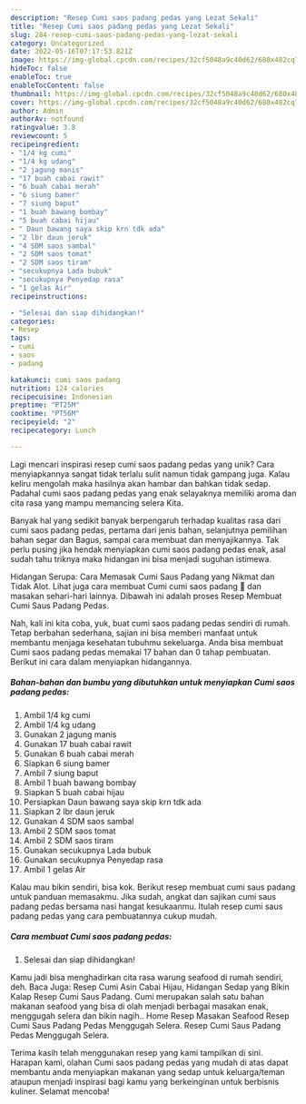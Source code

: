 ```yaml
---
description: "Resep Cumi saos padang pedas yang Lezat Sekali"
title: "Resep Cumi saos padang pedas yang Lezat Sekali"
slug: 284-resep-cumi-saos-padang-pedas-yang-lezat-sekali
category: Uncategorized
date: 2022-05-16T07:17:53.821Z
image: https://img-global.cpcdn.com/recipes/32cf5048a9c40d62/680x482cq70/cumi-saos-padang-pedas-foto-resep-utama.jpg
hideToc: false
enableToc: true
enableTocContent: false
thumbnail: https://img-global.cpcdn.com/recipes/32cf5048a9c40d62/680x482cq70/cumi-saos-padang-pedas-foto-resep-utama.jpg
cover: https://img-global.cpcdn.com/recipes/32cf5048a9c40d62/680x482cq70/cumi-saos-padang-pedas-foto-resep-utama.jpg
author: Admin
authorAv: notfound
ratingvalue: 3.8
reviewcount: 5
recipeingredient:
- "1/4 kg cumi"
- "1/4 kg udang"
- "2 jagung manis"
- "17 buah cabai rawit"
- "6 buah cabai merah"
- "6 siung bamer"
- "7 siung baput"
- "1 buah bawang bombay"
- "5 buah cabai hijau"
- " Daun bawang saya skip krn tdk ada"
- "2 lbr daun jeruk"
- "4 SDM saos sambal"
- "2 SDM saos tomat"
- "2 SDM saos tiram"
- "secukupnya Lada bubuk"
- "secukupnya Penyedap rasa"
- "1 gelas Air"
recipeinstructions:

- "Selesai dan siap dihidangkan!"
categories:
- Resep
tags:
- cumi
- saos
- padang

katakunci: cumi saos padang 
nutrition: 124 calories
recipecuisine: Indonesian
preptime: "PT25M"
cooktime: "PT56M"
recipeyield: "2"
recipecategory: Lunch

---
```





Lagi mencari inspirasi resep cumi saos padang pedas yang unik? Cara menyiapkannya sangat tidak terlalu sulit namun tidak gampang juga. Kalau keliru mengolah maka hasilnya akan hambar dan bahkan tidak sedap. Padahal cumi saos padang pedas yang enak selayaknya memiliki aroma dan cita rasa yang mampu memancing selera Kita.





Banyak hal yang sedikit banyak berpengaruh terhadap kualitas rasa dari cumi saos padang pedas, pertama dari jenis bahan, selanjutnya pemilihan bahan segar dan Bagus, sampai cara membuat dan menyajikannya. Tak perlu pusing jika hendak menyiapkan cumi saos padang pedas enak,      asal sudah tahu triknya maka hidangan ini bisa menjadi suguhan istimewa.














Hidangan Serupa: Cara Memasak Cumi Saus Padang yang Nikmat dan Tidak Alot. Lihat juga cara membuat Cumi cumi saos padang 🦑 dan masakan sehari-hari lainnya. Dibawah ini adalah proses Resep Membuat Cumi Saus Padang Pedas.






Nah, kali ini kita coba, yuk, buat cumi saos padang pedas sendiri di rumah. Tetap berbahan sederhana, sajian ini bisa memberi manfaat untuk membantu menjaga kesehatan tubuhmu sekeluarga. Anda bisa membuat Cumi saos padang pedas memakai 17 bahan dan 0 tahap pembuatan. Berikut ini cara dalam menyiapkan hidangannya.

<!--inarticleads1-->

##### Bahan-bahan dan bumbu yang dibutuhkan untuk menyiapkan Cumi saos padang pedas:

1. Ambil 1/4 kg cumi
1. Ambil 1/4 kg udang
1. Gunakan 2 jagung manis
1. Gunakan 17 buah cabai rawit
1. Gunakan 6 buah cabai merah
1. Siapkan 6 siung bamer
1. Ambil 7 siung baput
1. Ambil 1 buah bawang bombay
1. Siapkan 5 buah cabai hijau
1. Persiapkan  Daun bawang saya skip krn tdk ada
1. Siapkan 2 lbr daun jeruk
1. Gunakan 4 SDM saos sambal
1. Ambil 2 SDM saos tomat
1. Ambil 2 SDM saos tiram
1. Gunakan secukupnya Lada bubuk
1. Gunakan secukupnya Penyedap rasa
1. Ambil 1 gelas Air


Kalau mau bikin sendiri, bisa kok. Berikut resep membuat cumi saus padang untuk panduan memasakmu. Jika sudah, angkat dan sajikan cumi saus padang pedas bersama nasi hangat kesukaanmu. Itulah resep cumi saus padang pedas yang cara pembuatannya cukup mudah. 

<!--inarticleads2-->

##### Cara membuat Cumi saos padang pedas:


1. Selesai dan siap dihidangkan!

Kamu jadi bisa menghadirkan cita rasa warung seafood di rumah sendiri, deh. Baca Juga: Resep Cumi Asin Cabai Hijau, Hidangan Sedap yang Bikin Kalap Resep Cumi Saus Padang. Cumi merupakan salah satu bahan makanan seafood yang bisa di olah menjadi berbagai masakan enak, menggugah selera dan bikin nagih.. Home Resep Masakan Seafood Resep Cumi Saus Padang Pedas Menggugah Selera. Resep Cumi Saus Padang Pedas Menggugah Selera. 

Terima kasih telah menggunakan resep yang kami tampilkan di sini. Harapan kami, olahan Cumi saos padang pedas yang mudah di atas dapat membantu anda menyiapkan makanan yang sedap untuk keluarga/teman ataupun menjadi inspirasi bagi kamu yang berkeinginan untuk berbisnis kuliner. Selamat mencoba!
